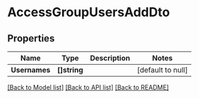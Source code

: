 # AccessGroupUsersAddDto

## Properties
Name | Type | Description | Notes
------------ | ------------- | ------------- | -------------
**Usernames** | **[]string** |  | [default to null]

[[Back to Model list]](../README.md#documentation-for-models) [[Back to API list]](../README.md#documentation-for-api-endpoints) [[Back to README]](../README.md)

